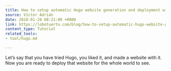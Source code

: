 ```yaml
---
title: How to setup automatic Hugo website generation and deployment with Git
source: Víctor Adrián
date: 2018-01-28 08:21:00 +0000
link: https://lobotuerto.com/blog/how-to-setup-automatic-hugo-website-generation-and-deployment-with-git/
content_type: Tutorial
related_tools:
- tool/hugo.md

---
```

Let’s say that you have tried Hugo, you liked it, and made a website with it. Now you are ready to deploy that website for the whole world to see.





